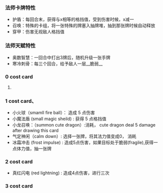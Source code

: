 ### 法师卡牌特性
- 护盾：每回合末，获得与x相等的格挡值，受到伤害时候，x减一
- 召唤：特殊的卡组，将一张特殊的牌塞入抽牌堆，抽到那张牌时候自动释放
- 穿甲：伤害无视敌人格挡值

### 法师天赋特性
- 奥数智慧：一回合中打出3牌后，随机升级一张手牌
- 寒冷刺骨：每三个回合，给予敌人一层__脆弱__

### 0 cost card
1. 

### 1 cost card、
- 小火球（smamll fire ball）： 造成 5 点伤害
- 小魔法盾 (small magic sheild) : 获得 5 点格挡值
- 小龙召唤：（summon cute dragon）:消耗， cute dragon deal 5 damage after drawing this card
- 气定神闲（calm down）: 选择一张牌，将其法力值变成0， 消耗
- 冰霜冲击 (frost impulse) : 造成5点伤害，如果目标处于脆弱(fragile),获得一点体力值，抽一张牌


### 2 cost card
- 真红闪电 (red lightning) : 造成4点伤害，进行三次


### 3 cost card
